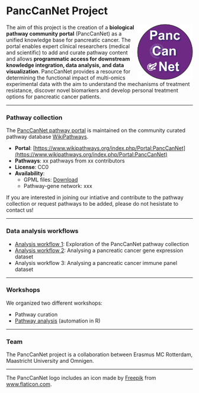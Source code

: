 # PancCanNet Project
<img src="logo.png" alt="logo" width="150" align="right"/>

The aim of this project is the creation of a **biological pathway community portal** (PancCanNet) as a unified knowledge base for pancreatic cancer. The portal enables expert clinical researchers (medical and scientific) to add and curate pathway content and allows **programmatic access for downstream knowledge integration, data analysis, and data visualization**. PancCanNet provides a resource for determining the functional impact of multi-omics experimental data with the aim to understand the mechanisms of treatment resistance, discover novel biomarkers and develop personal treatment options for pancreatic cancer patients.

---

### Pathway collection

The [PancCanNet pathway portal](https://www.wikipathways.org/index.php/Portal:PancCanNet) is maintained on the community curated pathway database [WikiPathways](https://www.wikipathways.org/). 

* **Portal**: [https://www.wikipathways.org/index.php/Portal:PancCanNet](https://www.wikipathways.org/index.php/Portal:PancCanNet)
* **Pathways**: xx pathways from xx contributors
* **License**: CC0
* **Availability**:
  * GPML files: [Download](http://www.wikipathways.org//wpi/batchDownload.php?species=Homo%20sapiens&fileType=gpml&tag=Curation:PancCanNet)
  * Pathway-gene network: xxx

If you are interested in joining our intiative and contribute to the pathway collection or request pathways to be added, please do not hesistate to contact us!

---

### Data analysis workflows

* [Analysis workflow 1](workflows/workflow1.md): Exploration of the PancCanNet pathway collection
* [Analysis workflow 2](workflows/workflow2.md): Analysing a pancreatic cancer gene expression dataset
* Analysis workflow 3: Analysing a pancreatic cancer immune panel dataset

---

### Workshops

We organized two different workshops:
* Pathway curation
* [Pathway analysis](https://panccannet.github.io/workshop/) (automation in R)

---

### Team

The PancCanNet project is a collaboration between Erasmus MC Rotterdam, Maastricht University and Omnigen.

---

The PancCanNet logo includes an icon made by <a href="https://www.freepik.com" title="Freepik">Freepik</a> from <a href="https://www.flaticon.com/" title="Flaticon">www.flaticon.com</a>.
